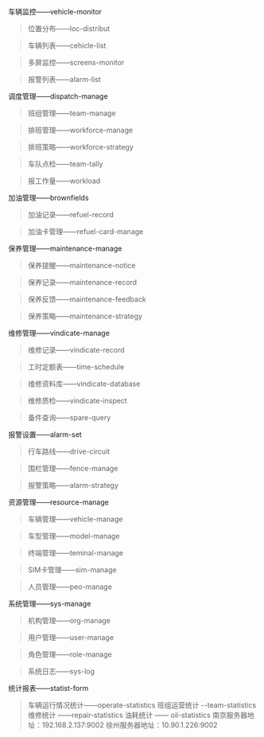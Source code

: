 车辆监控——vehicle-monitor

>位置分布——loc-distribut

>车辆列表——cehicle-list

>多屏监控——screens-monitor

>报警列表——alarm-list

调度管理——dispatch-manage

>班组管理——team-manage

>排班管理——workforce-manage

>排班策略——workforce-strategy

>车队点检——team-tally

>报工作量——workload

加油管理——brownfields

>加油记录——refuel-record

>加油卡管理——refuel-card-manage

保养管理——maintenance-manage

>保养提醒——maintenance-notice

>保养记录——maintenance-record

>保养反馈——maintenance-feedback

>保养策略——maintenance-strategy

维修管理——vindicate-manage

>维修记录——vindicate-record

>工时定额表——time-schedule

>维修资料库——vindicate-database

>维修质检——vindicate-inspect

>备件查询——spare-query

报警设置——alarm-set

>行车路线——drive-circuit

>围栏管理——fence-manage

>报警策略——alarm-strategy

资源管理——resource-manage

>车辆管理——vehicle-manage

>车型管理——model-manage

>终端管理——teminal-manage

>SIM卡管理——sim-manage

>人员管理——peo-manage

系统管理——sys-manage

>机构管理——org-manage

>用户管理——user-manage

>角色管理——role-manage

>系统日志——sys-log

统计报表——statist-form

>车辆运行情况统计——operate-statistics
> 班组运营统计 --team-statistics
> 维修统计 ——repair-statistics
> 油耗统计 —— oil-statistics 
南京服务器地址：192.168.2.137:9002
徐州服务器地址：10.90.1.226:9002
